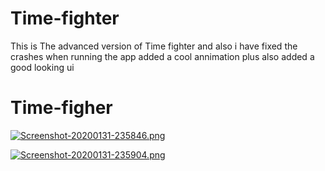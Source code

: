 # Time-fighter

This is The advanced version of Time fighter and also i have fixed the crashes when running the app added a cool annimation plus also added a good looking ui

# Time-figher

[![Screenshot-20200131-235846.png](https://i.postimg.cc/kGHL8Bxh/Screenshot-20200131-235846.png)](https://postimg.cc/JHbTC7Yb)

[![Screenshot-20200131-235904.png](https://i.postimg.cc/FsDCGdVB/Screenshot-20200131-235904.png)](https://postimg.cc/3d0Zxw6X)
